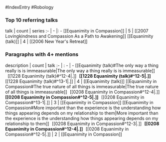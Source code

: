 #IndexEntry #Robology

### Top 10 referring talks
talk | count | series
:- | - |: -
[[Equanimity in Compassion]] | 5 | [[2007 Lovingkindness and Compassion As a Path to Awakening]]
[[Equanimity (talk)]] | 4 | [[2006 New Year's Retreat]]

### Paragraphs with 4+ mentions
description | count | talk
:- | : - | -
[[Equanimity (talk)#The only way a thing really is is immeasurable\|The only way a thing really is is immeasurable]] &nbsp;&nbsp;[[1228 Equanimity (talk)#^12-4\|.]] &nbsp; **[[1228 Equanimity (talk)#^12-5\|.]]** &nbsp; [[1228 Equanimity (talk)#^13-1\|.]] | 4 | [[Equanimity (talk)]]
[[Equanimity in Compassion#The true nature of all things is immeasurable\|The true nature of all things is immeasurable]] &nbsp;&nbsp;[[0208 Equanimity in Compassion#^12-4\|.]] &nbsp; **[[0208 Equanimity in Compassion#^12-5\|.]]** &nbsp; [[0208 Equanimity in Compassion#^13-1\|.]] | 3 | [[Equanimity in Compassion]]
[[Equanimity in Compassion#More important than the experience is the understanding how things appearing depends on my relationship to them\|More important than the experience is the understanding how things appearing depends on my relationship to them]] &nbsp;&nbsp;[[0208 Equanimity in Compassion#^12-3\|.]] &nbsp; **[[0208 Equanimity in Compassion#^12-4\|.]]** &nbsp; [[0208 Equanimity in Compassion#^12-5\|.]] | 2 | [[Equanimity in Compassion]]

